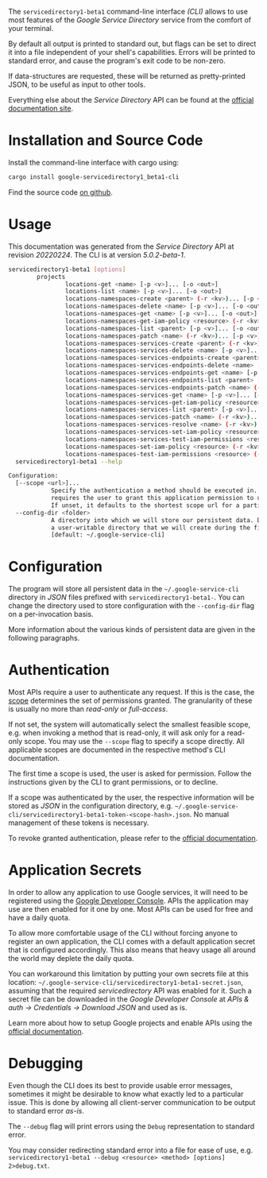 <!---
DO NOT EDIT !
This file was generated automatically from 'src/generator/templates/cli/README.md.mako'
DO NOT EDIT !
-->
The `servicedirectory1-beta1` command-line interface *(CLI)* allows to use most features of the *Google Service Directory* service from the comfort of your terminal.

By default all output is printed to standard out, but flags can be set to direct it into a file independent of your shell's
capabilities. Errors will be printed to standard error, and cause the program's exit code to be non-zero.

If data-structures are requested, these will be returned as pretty-printed JSON, to be useful as input to other tools.

Everything else about the *Service Directory* API can be found at the
[official documentation site](https://cloud.google.com/service-directory).

# Installation and Source Code

Install the command-line interface with cargo using:

```bash
cargo install google-servicedirectory1_beta1-cli
```

Find the source code [on github](https://github.com/Byron/google-apis-rs/tree/main/gen/servicedirectory1_beta1-cli).

# Usage

This documentation was generated from the *Service Directory* API at revision *20220224*. The CLI is at version *5.0.2-beta-1*.

```bash
servicedirectory1-beta1 [options]
        projects
                locations-get <name> [-p <v>]... [-o <out>]
                locations-list <name> [-p <v>]... [-o <out>]
                locations-namespaces-create <parent> (-r <kv>)... [-p <v>]... [-o <out>]
                locations-namespaces-delete <name> [-p <v>]... [-o <out>]
                locations-namespaces-get <name> [-p <v>]... [-o <out>]
                locations-namespaces-get-iam-policy <resource> (-r <kv>)... [-p <v>]... [-o <out>]
                locations-namespaces-list <parent> [-p <v>]... [-o <out>]
                locations-namespaces-patch <name> (-r <kv>)... [-p <v>]... [-o <out>]
                locations-namespaces-services-create <parent> (-r <kv>)... [-p <v>]... [-o <out>]
                locations-namespaces-services-delete <name> [-p <v>]... [-o <out>]
                locations-namespaces-services-endpoints-create <parent> (-r <kv>)... [-p <v>]... [-o <out>]
                locations-namespaces-services-endpoints-delete <name> [-p <v>]... [-o <out>]
                locations-namespaces-services-endpoints-get <name> [-p <v>]... [-o <out>]
                locations-namespaces-services-endpoints-list <parent> [-p <v>]... [-o <out>]
                locations-namespaces-services-endpoints-patch <name> (-r <kv>)... [-p <v>]... [-o <out>]
                locations-namespaces-services-get <name> [-p <v>]... [-o <out>]
                locations-namespaces-services-get-iam-policy <resource> (-r <kv>)... [-p <v>]... [-o <out>]
                locations-namespaces-services-list <parent> [-p <v>]... [-o <out>]
                locations-namespaces-services-patch <name> (-r <kv>)... [-p <v>]... [-o <out>]
                locations-namespaces-services-resolve <name> (-r <kv>)... [-p <v>]... [-o <out>]
                locations-namespaces-services-set-iam-policy <resource> (-r <kv>)... [-p <v>]... [-o <out>]
                locations-namespaces-services-test-iam-permissions <resource> (-r <kv>)... [-p <v>]... [-o <out>]
                locations-namespaces-set-iam-policy <resource> (-r <kv>)... [-p <v>]... [-o <out>]
                locations-namespaces-test-iam-permissions <resource> (-r <kv>)... [-p <v>]... [-o <out>]
  servicedirectory1-beta1 --help

Configuration:
  [--scope <url>]...
            Specify the authentication a method should be executed in. Each scope
            requires the user to grant this application permission to use it.
            If unset, it defaults to the shortest scope url for a particular method.
  --config-dir <folder>
            A directory into which we will store our persistent data. Defaults to
            a user-writable directory that we will create during the first invocation.
            [default: ~/.google-service-cli]

```

# Configuration

The program will store all persistent data in the `~/.google-service-cli` directory in *JSON* files prefixed with `servicedirectory1-beta1-`.  You can change the directory used to store configuration with the `--config-dir` flag on a per-invocation basis.

More information about the various kinds of persistent data are given in the following paragraphs.

# Authentication

Most APIs require a user to authenticate any request. If this is the case, the [scope][scopes] determines the 
set of permissions granted. The granularity of these is usually no more than *read-only* or *full-access*.

If not set, the system will automatically select the smallest feasible scope, e.g. when invoking a
method that is read-only, it will ask only for a read-only scope. 
You may use the `--scope` flag to specify a scope directly. 
All applicable scopes are documented in the respective method's CLI documentation.

The first time a scope is used, the user is asked for permission. Follow the instructions given 
by the CLI to grant permissions, or to decline.

If a scope was authenticated by the user, the respective information will be stored as *JSON* in the configuration
directory, e.g. `~/.google-service-cli/servicedirectory1-beta1-token-<scope-hash>.json`. No manual management of these tokens
is necessary.

To revoke granted authentication, please refer to the [official documentation][revoke-access].

# Application Secrets

In order to allow any application to use Google services, it will need to be registered using the 
[Google Developer Console][google-dev-console]. APIs the application may use are then enabled for it
one by one. Most APIs can be used for free and have a daily quota.

To allow more comfortable usage of the CLI without forcing anyone to register an own application, the CLI
comes with a default application secret that is configured accordingly. This also means that heavy usage
all around the world may deplete the daily quota.

You can workaround this limitation by putting your own secrets file at this location: 
`~/.google-service-cli/servicedirectory1-beta1-secret.json`, assuming that the required *servicedirectory* API 
was enabled for it. Such a secret file can be downloaded in the *Google Developer Console* at 
*APIs & auth -> Credentials -> Download JSON* and used as is.

Learn more about how to setup Google projects and enable APIs using the [official documentation][google-project-new].


# Debugging

Even though the CLI does its best to provide usable error messages, sometimes it might be desirable to know
what exactly led to a particular issue. This is done by allowing all client-server communication to be 
output to standard error *as-is*.

The `--debug` flag will print errors using the `Debug` representation to standard error.

You may consider redirecting standard error into a file for ease of use, e.g. `servicedirectory1-beta1 --debug <resource> <method> [options] 2>debug.txt`.


[scopes]: https://developers.google.com/+/api/oauth#scopes
[revoke-access]: http://webapps.stackexchange.com/a/30849
[google-dev-console]: https://console.developers.google.com/
[google-project-new]: https://developers.google.com/console/help/new/
